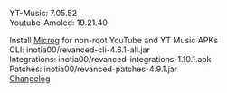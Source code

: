 YT-Music: 7.05.52  
Youtube-Amoled: 19.21.40  

Install [Microg](https://github.com/ReVanced/GmsCore/releases) for non-root YouTube and YT Music APKs  
CLI: inotia00/revanced-cli-4.6.1-all.jar  
Integrations: inotia00/revanced-integrations-1.10.1.apk  
Patches: inotia00/revanced-patches-4.9.1.jar  
[Changelog](https://github.com/inotia00/revanced-patches/releases/tag/v4.9.1)  
